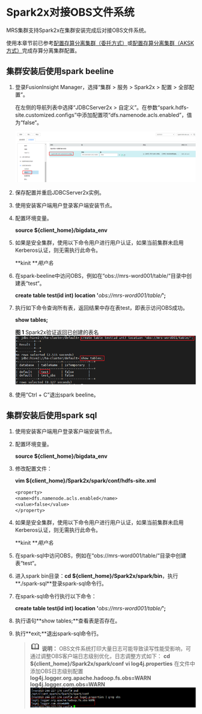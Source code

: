 # Spark2x对接OBS文件系统<a name="mrs_01_1289"></a>

MRS集群支持Spark2x在集群安装完成后对接OBS文件系统。

使用本章节前已参考[配置存算分离集群（委托方式）](配置存算分离集群（委托方式）.md)或[配置存算分离集群（AKSK方式）](配置存算分离集群（AKSK方式）.md)完成存算分离集群配置。

## 集群安装后使用spark beeline<a name="zh-cn_topic_0000001133181918_section1966410360106"></a>

1.  登录FusionInsight Manager，选择“集群 \> 服务 \> Spark2x \> 配置 \>  全部配置”。

    在左侧的导航列表中选择“JDBCServer2x \> 自定义”。在参数“spark.hdfs-site.customized.configs”中添加配置项“dfs.namenode.acls.enabled”，值为“false“。

    ![](figures/5.png)

2.  保存配置并重启JDBCServer2x实例。
3.  使用安装客户端用户登录客户端安装节点。
4.  配置环境变量。

    **source $\{client\_home\}/bigdata\_env**

5.  如果是安全集群，使用以下命令用户进行用户认证，如果当前集群未启用Kerberos认证，则无需执行此命令。

    **kinit **_用户名_

6.  在spark-beeline中访问OBS，例如在“obs://mrs-word001/table/“目录中创建表“test“。

    **create table test\(id int\) location '**_obs://mrs-word001/table/_**';**

7.  执行如下命令查询所有表，返回结果中存在表test，即表示访问OBS成功。

    **show tables;**

    **图 1**  Spark2x验证返回已创建的表名<a name="zh-cn_topic_0000001133181918_fig1769121782810"></a>  
    ![](figures/Spark2x验证返回已创建的表名.png "Spark2x验证返回已创建的表名")

8.  使用“Ctrl + C”退出spark beeline。

## 集群安装后使用spark sql<a name="zh-cn_topic_0000001133181918_section78997382219"></a>

1.  使用安装客户端用户登录客户端安装节点。
2.  配置环境变量。

    **source $\{client\_home\}/bigdata\_env**

3.  修改配置文件：

    **vim $\{client\_home\}/Spark2x/spark/conf/hdfs-site.xml**

    ```
    <property>
    <name>dfs.namenode.acls.enabled</name>
    <value>false</value>
    </property>
    ```

4.  如果是安全集群，使用以下命令用户进行用户认证，如果当前集群未启用Kerberos认证，则无需执行此命令。

    **kinit **_用户名_

5.  在spark-sql中访问OBS，例如在“obs://mrs-word001/table/“目录中创建表“test“。
6.  进入spark bin目录：**cd $\{client\_home\}/Spark2x/spark/bin**，执行**./spark-sql**登录spark-sql命令行。
7.  在spark-sql命令行执行以下命令：

    **create table test\(id int\) location '**_obs://mrs-word001/table/_**';**

8.  执行语句**show tables;**查看表是否存在。
9.  执行**exit;**退出spark-sql命令行。

    >![](public_sys-resources/icon-note.gif) **说明：** 
    >OBS文件系统打印大量日志可能导致读写性能受影响，可通过调整OBS客户端日志级别优化，日志调整方式如下：
    >**cd $\{client\_home\}/Spark2x/spark/conf**
    >**vi  log4j.properties**
    >在文件中添加OBS日志级别配置
    >**log4j.logger.org.apache.hadoop.fs.obs=WARN**
    >**log4j.logger.com.obs=WARN**
    >![](figures/zh-cn_image_0000001160291362.png)


